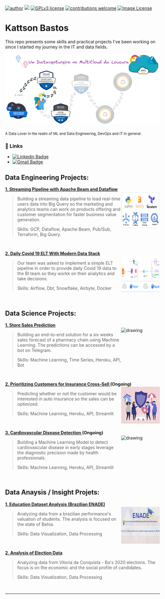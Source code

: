 [![author](https://img.shields.io/badge/author-KattsonBastos-red.svg)](https://linkedin.com/in/kattson-bastos) [![](https://img.shields.io/badge/python-3.7+-blue.svg)](https://www.python.org/downloads/release/python-365/) [![GPLv3 license](https://img.shields.io/badge/License-GPLv3-blue.svg)](http://perso.crans.org/besson/LICENSE.html) [![contributions welcome](https://img.shields.io/badge/Contributions-Welcome-brightgreen.svg?style=flat)](https://github.com/KattsonBastos/KattsonBastos/issues) [![Image License](https://img.shields.io/badge/Banner:-Credits-red.svg?style=flat)](https://github.com/KattsonBastos/KattsonBastos/blob/main/Image%20License.txt)

# Kattson Bastos

This repo presents some skills and practical projects I've been working on since I started my journey in the IT and data fields.


<p align="center">
  <img src="banner.png" >
</p>

<sub>A Data Lover in the realm of ML and Data Engineering, DevOps and IT in general.</sub>


<!-- ### 🎯 **Skills**

**Data Engineering:** SQL and NoSQL Databases, Kafka, Dbt, Airbyte.

**Dev and Ops:** Git, Docker, Python, Kubernetes, Terraform, ArgoCD.

**ML Engineering:** ZenML, MLFlow, 

**APIs:** Rest, API Gateway, Flask, FastAPI, Django.

**Workflow Orchestration:** Airflow, KubeFlow. -->


### 🔗 **Links**

* [![Linkedin Badge](https://img.shields.io/badge/-KattsonBastos-blue?style=flat-square&logo=Linkedin&logoColor=white&link=https://www.linkedin.com/in/kattson-bastos)](https://www.linkedin.com/in/kattson-bastos)
* [![Gmail Badge](https://img.shields.io/badge/-kattsonbastos@gmail.com-c14438?style=flat-square&logo=Gmail&logoColor=white&link=mailto:kattsonbastos@gmail.com)](mailto:kattsonbastos@gmail.com)


## Data Engineering Projects:

<strong><a href="https://github.com/KattsonBastos/dataflow-basic-streaming">1. Streaming Pipeline with Apache Beam and Dataflow</a></strong>
<br>
<a href="https://github.com/KattsonBastos/dataflow-basic-streaming">
	<img src="https://github.com/KattsonBastos/dataflow-basic-streaming/blob/main/images/resources-used.png?raw=trueg" alt="drawing" align="right" width="25%"  height="120"/>
</a>
> <p>Building a streaming data pipeline to load real-time users data into Big Query so the marketing and analytics teams can work on products offering and customer segmentation for faster business value generation. </p>
> <p>Skills: GCP, Dataflow, Apache Beam, Pub/Sub, Terraform, Big Query.</p>
<br>

<!-- project -->
<strong><a href="https://github.com/KattsonBastos/modern-data-stack/tree/main/practical-project">2. Daily Covid 19 ELT With Modern Data Stack</a></strong>
<br>
<a href="https://github.com/KattsonBastos/modern-data-stack/tree/main/practical-project">
	<img src="https://github.com/KattsonBastos/modern-data-stack/blob/main/images/architecture.png?raw=true" alt="drawing" align="right" width="25%"  height="120"/>
</a>
> <p>Our team was asked to implement a simple ELT pipeline in order to provide daily Covid 19 data to the BI team so they workk on their analytics and take decisions. </p>
> <p>Skills: Airflow, Dbt, Snowflake, Airbyte, Docker</p>
<br>

## Data Science Projects:

<strong><a href="https://github.com/KattsonBastos/rossmann_sales_prediction">1. Store Sales Prediction</a></strong>
<br>
<a href="https://github.com/KattsonBastos/rossmann_sales_prediction">
	<img src="https://www.rossmann.de/dam/jcr:f83a6bfd-e46c-4063-844e-59ffa529ed80/Buehne_Startseite_Ueber_uns.2017-01-11-08-36-49.jpg" alt="drawing" align="right" width="25%"  height="120"/>
</a>
> <p>Building an end-to-end solution for a six weeks sales forecast of a pharmacy chain using Machine Learning. The predictions can be accessed by a bot on Telegram.</p>
> <p>Skills: Machine Learning, Time Series, Heroku, API, Bot</p>
<br>

<strong><a href="https://github.com/KattsonBastos/health_insurance_cross_sell">2. Prioritizing Customers for Insurance Cross-Sell </a>(Ongoing)</strong>
<br>
<a href="https://github.com/KattsonBastos/health_insurance_cross_sell">
	<img src="https://github.com/KattsonBastos/health_insurance_cross_sell/blob/main/imgs/banner.jpg?raw=true" alt="drawing" align="right" width="25%" height="120"/>
</a>
> <p>Predicting whether or not the customer would be interested in auto insurance so the sales can be optimized. </p>
> <p>Skills: Machine Learning, Heroku, API, Streamlit</p>
<br>

<strong><a href="https://github.com/KattsonBastos/cardio_disease_detection">3. Cardiovascular Disease Detection </a>(Ongoing)</strong>
<br>
<a href="https://github.com/KattsonBastos/cardio_disease_detection">
	<img src="https://github.com/KattsonBastos/cardio_disease_detection/blob/main/imgs/cardio_banner.jpg?raw=true" alt="drawing" align="right" width="25%" height="120"/>
</a>
> <p>Building a Machine Learning Model to detect cardiovascular disease in early stages leverage the diagnostic precision made by health professionals. </p>
> <p>Skills: Machine Learning, Heroku, API, Streamlit</p>
<br>

## Data Anaysis / Insight Projets:
<strong><a href="https://github.com/KattsonBastos/bahia_enade18_analysis">1. Education Dataset Analysis (Brazilian ENADE)</a></strong>
<br>
<a href="https://github.com/KattsonBastos/bahia_enade18_analysis">
	<img src="https://github.com/KattsonBastos/bahia_enade18_analysis/blob/main/img/banner.png?raw=true" alt="drawing" align="right" width="25%" height="120"/>
</a>
> <p>Analyzing data from a brazilian performance's valuation of students. The analysis is focused on the state of Bahia. </p>
> <p>Skills: Data Visualization, Data Processing</p>
<br>

<strong><a href="https://github.com/KattsonBastos/eleicoes_vca_2020">2. Analysis of Election Data </a></strong>
<br>

> <p>Analyzing data from Vitoria da Conquista - Ba's 2020 elections. The focus is on the economic and the social profile of candidates. </p>
> <p>Skills: Data Visualization, Data Processing</p>
<br>

<!-- ---
## Skills

<table>
  <tbody>
    <tr valign="top">
      <td width="25%" align="center">
        <span>Spark</span><br><br>
        <img height="64px" src="https://www.vectorlogo.zone/logos/apache_spark/apache_spark-icon.svg">
      </td>
      <td width="25%" align="center">
        <span>Python</span><br><br>
        <img height="64px" src="https://cdn.svgporn.com/logos/python.svg">
      </td>
      <td width="25%" align="center">
        <span>Azure</span><br><br>
        <img height="64px" src="https://www.vectorlogo.zone/logos/microsoft_azure/microsoft_azure-icon.svg">
      </td>
      <td width="25%" align="center">
        <span>FastAPI</span><br><br>
        <img height="64px" src="https://vectorwiki.com/images/i0tvc__fastapi.svg">
      </td>
    </tr>
    <tr valign="top">
      <td width="25%" align="center">
        <span>Docker</span><br><br>
        <img height="64px" src="https://www.vectorlogo.zone/logos/docker/docker-icon.svg">
      </td>
      <td width="25%" align="center">
        <span>Kubernetes</span><br><br>
        <img height="64px" src="https://www.vectorlogo.zone/logos/kubernetes/kubernetes-icon.svg">
      </td>
      <td width="25%" align="center">
        <span>MLFlow</span><br><br>
        <img height="64px" src="https://mlflow.org/images/MLflow-logo-final-white-TM.png">
      </td>
      <td width="25%" align="center">
        <span>Flask</span><br><br>
        <img height="64px" src="https://www.vectorlogo.zone/logos/pocoo_flask/pocoo_flask-icon.svg">
      </td>
    </tr>
   </tbody>
</table> -->

---





